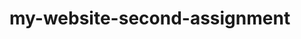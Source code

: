 # my-website-second-assignment
<!-- <!DOCTYPE html> -->
<html lang="en">
<head>
    <meta charset="UTF-8">
    <meta http-equiv="X-UA-Compatible" content="IE=edge">
    <meta name="viewport" content="width=device-width, initial-scale=1.0">
    <title>Assignment</title>
    <style>
    
    .{
      width: 100%;
      height: 100%;
    }
  
  
        .head{
                    display: flex;
                    justify-content: space-between;
                  margin-left: 50px; 
                  
                }
          nav a{
            text-decoration: none;
            color: black;
            justify-content:flex-end;
            margin-right: 50px;
            align-items: center;  
          }
          nav{
            margin-top:25px;  
          }
          .header{
            text-align: center;
            
          }
          .button{
             display: flex;         
            margin-top: 60px;
            justify-content: flex-end;
            margin-left: 200px;
        
            
            
          }
          .button input{
            text-align: center;
            background-color: #FF900E;
            color: aliceblue;
            border: 0;
            border-radius: 5px;
            font-weight: 300;
          }
          .banner{
            width: 1100px;
            height: 500px;
           margin-left: 30px;
           margin-right: 200px ;
           padding: 40px;
          }
          .box{
            border: 0.5px solid black;
            margin: 0, 15px;
            width: 150px;
            height: 100px;
            padding: 10px;
          }
          .main{
            margin-left: 50px;
          }
          .container{
            display: flex;
            justify-content: center;
            justify-content: space-evenly;
            
          }
          .box{
            text-align: center;
            
          }
          .blogs{
            display: flex;
           margin-left: 80px;
           
          }
          .banner-third{
            display: flex;
            margin: 7%;
            height: 600px;
            text-align: left;
            border: 0.5px solid rgb(241, 241, 240);
            
          }
          #article{
            border: 0.5px solid rgb(241, 241, 240);
            overflow: scroll;
            margin-top: 5px ;
          }
          .blog{
            margin-left: 50px;
            /* text-align: center;  */
            
          }
          .sub-blog{
            display: grid;
            grid-template-columns: repeat(2,1fr);
            width: ;
            height: ;
          }
          .Feature{
            margin-left: 70px;
            margin-top: 200px;
          }
          .Feature input{
              width: 150px;
              height: 70px;
              background-color: #FF900E;
              color: aliceblue;
              font-weight: 600;
              font-size: large;
              border: none;
              border-radius: 5px;
              
          }
          
         .architect{
           margin-left: 195px;
         }  
         .architect input{
          width: 150px;
          height: 70px;
          margin-right: 30px;
          border: none;
          border-radius: 5px;
          align-items: center;
         }
         #article{
          margin-left: 10px;
         }
         .sub-container{
            text-align: center;
            margin-top: 60px;
          }
          .sub-container ul{
            display: flex;
            justify-content: center;
            justify-content:space-evenly;
            list-style: none;
          }
          .sub-container li{
            list-style: none;      
          }
          .footer{
            text-align: center;
            margin-top: 50px;
            background-color: antiquewhite;    
           
          }
        
 
    </style>
</head>
<body>
    <header class="head">
      <h2>G3 Architects </h2>
        <nav>
            <a href="">Home</a>
            <a href="">About</a>
            <a href="">Contact us</a>
            <a href="">Login</a>
        </nav>
        </header>
        <div class="header">
            <h1>Brand New <br> Group of Architects  </h1>
        </div>
        <div class="button">
            <input type="button" value="Explore More">
            <p>iations of passages of Lorem Ipsum available, but the majority have suffered alteration in <br> some form, by injected humour, or randomised words which don't look even.</p>
        </div>
        <img class="banner" src="images/banner.png" alt="">

        <div class="blogs">
            <div class="sub-blog">
          <article>
            <img src="images/team1.png" alt="">

          </article>
          <article>
            <img src="images/team2.png" alt="">

          </article>
          <article>
            <img src="images/team3.png" alt="">

          </article>
          <article>
            <img src="images/team4.png" alt="">

          </article>
        </div>
        <div class="Feature">
          <h2> <span style="color:#a59d9d ; font-style: normal; font-family: 'Work Sans';"> Quick list</span> of Our <br> <span style="color: #FF900E;"> Features</span></h2>
          <p>There are many variations of passages of Lorem Ipsum available, <br> but the majority have suffered alteration in some form, by injected <br> humour, or randomised words which don't look even </p>

          <input type="button" value="Explore More">
        </div>

        </div>

          <div class=" banner-third">
        <div class="blog">
            <article>
              <h2>Features you will <br> love & enjoy</h2>
              <p> <small> There are many variations of passages of Lorem Ipsum available, but the  majority have suffered alteration in some form, by injected humour, or <br> randomised words which don't look even.</small> </p>
              </article>
              <article id="article">
                <h3>Dexktop & Mobile Version</h3>
                <p>There are many variations of passages of Lorem Ipsum available, but the majority have suffered alteration in some form, by injected humour, or randomised.........</p>
                </article>
                <article id="article">
                  <h3>Awesome Modern Design</h3>
                  <p>There are many variations of passages of Lorem Ipsum available,  but the majority have suffered alteration in some form, by injected humour, or randomised...........</p>
                  </article>
                  <article id="article">
                  <h3>Super Easy to Edit</h3>
                  <p>There are many variations of passages of Lorem Ipsum available,but the majority have suffered alteration in some form, by injected humour, or randomised...........</p>
                  </article>
                  </div>
              <div class="architect">
              <img src="images/architect.png" alt="" style="height: 500px; width: 500px;">
              <input type="button" value=" 10+Year
Experience" style="background-color: #FF900E; height: 30px, width: 30px; border:none, "> 
            </div>
          </div>
        <section>
            <div class="main">
                <h2>Some Facts</h2>
                <p>There are many variations of passages of Lorem Ipsum available, but <br> the majority have suffered alteration.</p>
            </div>
            <div class="container">
                <div class="box"><img src="images/icons/ribon.png" alt=""><br> <strong>54</strong>  <br> <small> Awards Winnings</small>
            </div>
                <div class="box"><img src="images/icons/projects.png" alt=""><br> <strong>1458</strong>  <br> <small> Project Finished</small>
                    </div>
                <div class="box"><img src="images/icons/customers.png" alt=""><br> <strong>590</strong>  <br> <small> Clients Worked</small>
                   </div>
                <div class="box"><img src="images/icons/email.png" alt=""><br> <strong>22578</strong>  <br> <small> Email Send</small>
                    </div>       
            </div>
        </section>
        <div class="sub-container">
          <h2>Our Sponspors</h2>
          <p> <small> There are many variations of passages of Lorem Ipsum available, but <br> the majority have suffered alteration</small></p>
            <ul>
              <li>
                <img src="images/sponsors/spotify.png" alt="">
              </li>
              <li>
                <img src="images/sponsors/amazon.png" alt="">
              </li>
              <li> <img src="images/sponsors/google.png" alt=""> </li>
              <li> <img src="images/sponsors/telerama.png" alt=""> </li>
              <li> <img src="images/sponsors/figma.png" alt=""> </li>
            </ul>

        </div>

        <footer class="footer">
          <p>All rights reserved copyright@2023 startup landing page design</p>
        </footer>
    
</body>
</html>
